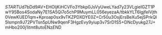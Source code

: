 $START$Ud7bDd9AV+EHOljKiHCVFo3Ybkp0JsVyUweLYad7y23VLgieIGZT1PwY95Bos4SodaNy7E1SA5Qi7o5chP9MuymLL056eyezaA/tbkkYLT6lgjfeIVjth0VewKUED1qm+Kproap0sx9vTKZPDXDYE0Z+Cr50u3OsjErsBeXu5ejSPrkQl5Ismpn9J72PVTsn5pUNw9qenF3HgzEvy9yiup3v7SrD1S5+DNcDyukg27J+mHbo200j1itmt8utoENz$END$